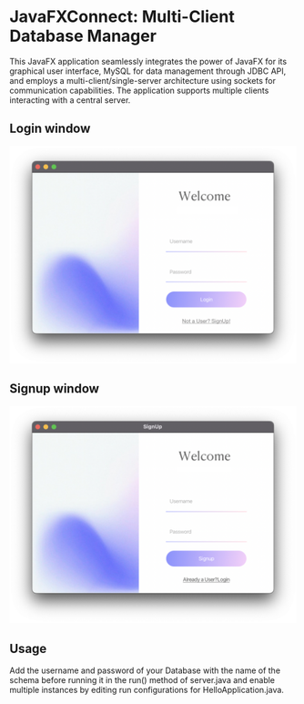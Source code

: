 
# JavaFXConnect: Multi-Client Database Manager

This JavaFX application seamlessly integrates the power of JavaFX for its graphical user interface, MySQL for data management through JDBC API, and employs a multi-client/single-server architecture using sockets for communication capabilities. The application supports multiple clients interacting with a central server.
## Login window

![App Screenshot](https://github.com/ap0512/javafx-dbms/blob/main/lib/img.png?raw=true?)


## Signup window

![App Screenshot](https://github.com/ap0512/javafx-dbms/blob/main/lib/img2.png?raw=true)






## Usage

Add the username and password of your Database with the name of the schema before running it in the run() method of server.java and enable multiple instances by editing run configurations for HelloApplication.java.
